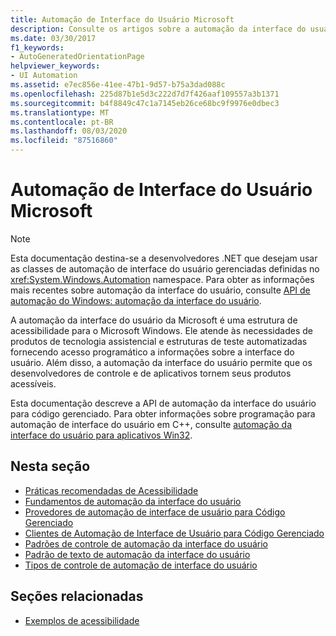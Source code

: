 ```yaml
---
title: Automação de Interface do Usuário Microsoft
description: Consulte os artigos sobre a automação da interface do usuário da Microsoft, uma estrutura de acessibilidade para o Microsoft Windows. Esta documentação descreve a API de automação da interface do usuário para código gerenciado.
ms.date: 03/30/2017
f1_keywords:
- AutoGeneratedOrientationPage
helpviewer_keywords:
- UI Automation
ms.assetid: e7ec856e-41ee-47b1-9d57-b75a3dad088c
ms.openlocfilehash: 225d87b1e5d3c222d7d7f426aaf109557a3b1371
ms.sourcegitcommit: b4f8849c47c1a7145eb26ce68bc9f9976e0dbec3
ms.translationtype: MT
ms.contentlocale: pt-BR
ms.lasthandoff: 08/03/2020
ms.locfileid: "87516860"
---
```

# <a name="microsoft-ui-automation"></a>Automação de Interface do Usuário Microsoft

> [!NOTE]
> Esta documentação destina-se a desenvolvedores .NET que desejam usar as classes de automação de interface do usuário gerenciadas definidas no <xref:System.Windows.Automation> namespace. Para obter as informações mais recentes sobre automação da interface do usuário, consulte [API de automação do Windows: automação da interface do usuário](/windows/win32/winauto/entry-uiauto-win32).

 A automação da interface do usuário da Microsoft é uma estrutura de acessibilidade para o Microsoft Windows. Ele atende às necessidades de produtos de tecnologia assistencial e estruturas de teste automatizadas fornecendo acesso programático a informações sobre a interface do usuário. Além disso, a automação da interface do usuário permite que os desenvolvedores de controle e de aplicativos tornem seus produtos acessíveis.

 Esta documentação descreve a API de automação da interface do usuário para código gerenciado. Para obter informações sobre programação para automação de interface do usuário em C++, consulte [automação da interface do usuário para aplicativos Win32](/windows/desktop/winauto/windows-automation-api-portal).

## <a name="in-this-section"></a>Nesta seção

- [Práticas recomendadas de Acessibilidade](accessibility-best-practices.md)
- [Fundamentos de automação da interface do usuário](ui-automation-fundamentals.md)
- [Provedores de automação de interface de usuário para Código Gerenciado](ui-automation-providers-for-managed-code.md)
- [Clientes de Automação de Interface de Usuário para Código Gerenciado](ui-automation-clients-for-managed-code.md)
- [Padrões de controle de automação da interface do usuário](ui-automation-control-patterns.md)
- [Padrão de texto de automação da interface do usuário](ui-automation-text-pattern.md)
- [Tipos de controle de automação de interface do usuário](ui-automation-control-types.md)

## <a name="related-sections"></a>Seções relacionadas

- [Exemplos de acessibilidade](https://github.com/Microsoft/WPF-Samples/tree/master/Accessibility)
